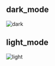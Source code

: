 ## dark_mode
![dark](https://user-images.githubusercontent.com/92242259/180226904-cbb1ebae-80a8-4f27-9241-5ed61b87acc2.png)
## light_mode
![light](https://user-images.githubusercontent.com/92242259/180226905-6704d9e7-84e9-403c-a34c-e8cd4829f40f.png)
